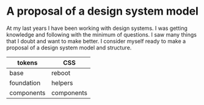 # A proposal of a design system model

At my last years I have been working with design systems. I was getting knowledge and following with the minimum of questions. I saw many things that I doubt and want to make better. I consider myself ready to make a proposal of a design system model and structure.

| tokens     | CSS        | 
| ---------- | ---------- |
| base       | reboot     |
| foundation | helpers    |
| components | components |

